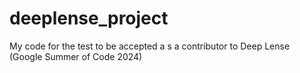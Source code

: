 # deeplense_project
My code for the test to be accepted a s a contributor to Deep Lense (Google Summer of Code 2024)
